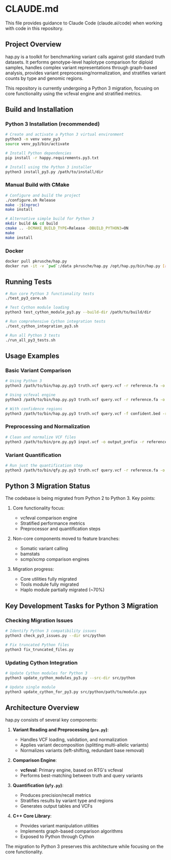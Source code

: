 # CLAUDE.md

This file provides guidance to Claude Code (claude.ai/code) when working with code in this repository.

## Project Overview

hap.py is a toolkit for benchmarking variant calls against gold standard truth datasets. It performs genotype-level haplotype comparison for diploid samples, handles complex variant representations through graph-based analysis, provides variant preprocessing/normalization, and stratifies variant counts by type and genomic regions.

This repository is currently undergoing a Python 3 migration, focusing on core functionality using the vcfeval engine and stratified metrics.

## Build and Installation

### Python 3 Installation (recommended)

```bash
# Create and activate a Python 3 virtual environment
python3 -m venv venv_py3
source venv_py3/bin/activate

# Install Python dependencies
pip install -r happy.requirements.py3.txt

# Install using the Python 3 installer
python3 install_py3.py /path/to/install/dir
```

### Manual Build with CMake

```bash
# Configure and build the project
./configure.sh Release
make -j$(nproc)
make install

# Alternative simple build for Python 3
mkdir build && cd build
cmake .. -DCMAKE_BUILD_TYPE=Release -DBUILD_PYTHON3=ON
make
make install
```

### Docker

```bash
docker pull pkrusche/hap.py
docker run -it -v `pwd`:/data pkrusche/hap.py /opt/hap.py/bin/hap.py [args]
```

## Running Tests

```bash
# Run core Python 3 functionality tests
./test_py3_core.sh

# Test Cython module loading
python3 test_cython_module_py3.py --build-dir /path/to/build/dir

# Run comprehensive Cython integration tests
./test_cython_integration_py3.sh

# Run all Python 3 tests
./run_all_py3_tests.sh
```

## Usage Examples

### Basic Variant Comparison

```bash
# Using Python 3
python3 /path/to/bin/hap.py.py3 truth.vcf query.vcf -r reference.fa -o output_prefix

# Using vcfeval engine
python3 /path/to/bin/hap.py.py3 truth.vcf query.vcf -r reference.fa -o output_prefix --engine vcfeval

# With confidence regions
python3 /path/to/bin/hap.py.py3 truth.vcf query.vcf -f confident.bed -r reference.fa -o output_prefix
```

### Preprocessing and Normalization

```bash
# Clean and normalize VCF files
python3 /path/to/bin/pre.py.py3 input.vcf -o output_prefix -r reference.fa
```

### Variant Quantification

```bash
# Run just the quantification step
python3 /path/to/bin/qfy.py.py3 truth.vcf query.vcf -r reference.fa -o output_prefix
```

## Python 3 Migration Status

The codebase is being migrated from Python 2 to Python 3. Key points:

1. Core functionality focus:
   - vcfeval comparison engine
   - Stratified performance metrics
   - Preprocessor and quantification steps

2. Non-core components moved to feature branches:
   - Somatic variant calling
   - bamstats
   - scmp/xcmp comparison engines

3. Migration progress:
   - Core utilities fully migrated
   - Tools module fully migrated
   - Haplo module partially migrated (~70%)

## Key Development Tasks for Python 3 Migration

### Checking Migration Issues

```bash
# Identify Python 3 compatibility issues
python3 check_py3_issues.py --dir src/python

# Fix truncated Python files
python3 fix_truncated_files.py
```

### Updating Cython Integration

```bash
# Update Cython modules for Python 3
python3 update_cython_modules_py3.py --src-dir src/python

# Update single module
python3 update_cython_for_py3.py src/python/path/to/module.pyx
```

## Architecture Overview

hap.py consists of several key components:

1. **Variant Reading and Preprocessing (`pre.py`)**:
   - Handles VCF loading, validation, and normalization
   - Applies variant decomposition (splitting multi-allelic variants)
   - Normalizes variants (left-shifting, redundant base removal)

2. **Comparison Engine**:
   - **vcfeval**: Primary engine, based on RTG's vcfeval
   - Performs best-matching between truth and query variants

3. **Quantification (`qfy.py`)**:
   - Produces precision/recall metrics
   - Stratifies results by variant type and regions
   - Generates output tables and VCFs

4. **C++ Core Library**:
   - Provides variant manipulation utilities
   - Implements graph-based comparison algorithms
   - Exposed to Python through Cython

The migration to Python 3 preserves this architecture while focusing on the core functionality.